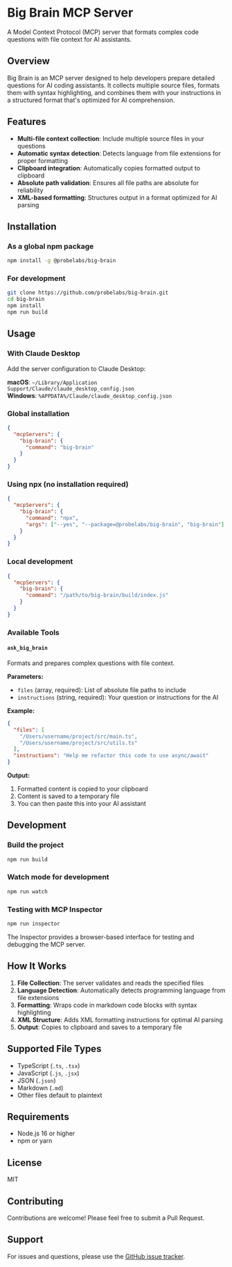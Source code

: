 # Big Brain MCP Server

A Model Context Protocol (MCP) server that formats complex code questions with file context for AI assistants.

## Overview

Big Brain is an MCP server designed to help developers prepare detailed questions for AI coding assistants. It collects multiple source files, formats them with syntax highlighting, and combines them with your instructions in a structured format that's optimized for AI comprehension.

## Features

- **Multi-file context collection**: Include multiple source files in your questions
- **Automatic syntax detection**: Detects language from file extensions for proper formatting
- **Clipboard integration**: Automatically copies formatted output to clipboard
- **Absolute path validation**: Ensures all file paths are absolute for reliability
- **XML-based formatting**: Structures output in a format optimized for AI parsing

## Installation

### As a global npm package

```bash
npm install -g @probelabs/big-brain
```

### For development

```bash
git clone https://github.com/probelabs/big-brain.git
cd big-brain
npm install
npm run build
```

## Usage

### With Claude Desktop

Add the server configuration to Claude Desktop:

**macOS**: `~/Library/Application Support/Claude/claude_desktop_config.json`  
**Windows**: `%APPDATA%/Claude/claude_desktop_config.json`

### Global installation
```json
{
  "mcpServers": {
    "big-brain": {
      "command": "big-brain"
    }
  }
}
```

### Using npx (no installation required)
```json
{
  "mcpServers": {
    "big-brain": {
      "command": "npx",
      "args": ["--yes", "--package=@probelabs/big-brain", "big-brain"]
    }
  }
}
```

### Local development
```json
{
  "mcpServers": {
    "big-brain": {
      "command": "/path/to/big-brain/build/index.js"
    }
  }
}
```

### Available Tools

#### `ask_big_brain`

Formats and prepares complex questions with file context.

**Parameters:**
- `files` (array, required): List of absolute file paths to include
- `instructions` (string, required): Your question or instructions for the AI

**Example:**
```json
{
  "files": [
    "/Users/username/project/src/main.ts",
    "/Users/username/project/src/utils.ts"
  ],
  "instructions": "Help me refactor this code to use async/await"
}
```

**Output:**
1. Formatted content is copied to your clipboard
2. Content is saved to a temporary file
3. You can then paste this into your AI assistant

## Development

### Build the project

```bash
npm run build
```

### Watch mode for development

```bash
npm run watch
```

### Testing with MCP Inspector

```bash
npm run inspector
```

The Inspector provides a browser-based interface for testing and debugging the MCP server.

## How It Works

1. **File Collection**: The server validates and reads the specified files
2. **Language Detection**: Automatically detects programming language from file extensions
3. **Formatting**: Wraps code in markdown code blocks with syntax highlighting
4. **XML Structure**: Adds XML formatting instructions for optimal AI parsing
5. **Output**: Copies to clipboard and saves to a temporary file

## Supported File Types

- TypeScript (`.ts`, `.tsx`)
- JavaScript (`.js`, `.jsx`)
- JSON (`.json`)
- Markdown (`.md`)
- Other files default to plaintext

## Requirements

- Node.js 16 or higher
- npm or yarn

## License

MIT

## Contributing

Contributions are welcome! Please feel free to submit a Pull Request.

## Support

For issues and questions, please use the [GitHub issue tracker](https://github.com/probelabs/big-brain/issues).
